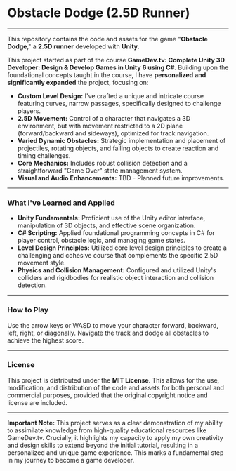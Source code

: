 # Obstacle Dodge (2.5D Runner)

---

This repository contains the code and assets for the game "**Obstacle Dodge**," a **2.5D runner** developed with **Unity**.

This project started as part of the course **GameDev.tv: Complete Unity 3D Developer: Design & Develop Games in Unity 6 using C#**. Building upon the foundational concepts taught in the course, I have **personalized and significantly expanded** the project, focusing on:

* **Custom Level Design:** I've crafted a unique and intricate course featuring curves, narrow passages, specifically designed to challenge players.
* **2.5D Movement:** Control of a character that navigates a 3D environment, but with movement restricted to a 2D plane (forward/backward and sideways), optimized for track navigation.
* **Varied Dynamic Obstacles:** Strategic implementation and placement of projectiles, rotating objects, and falling objects to create reaction and timing challenges.
* **Core Mechanics:** Includes robust collision detection and a straightforward "Game Over" state management system.
* **Visual and Audio Enhancements:** TBD - Planned future improvements.

---

### What I've Learned and Applied

* **Unity Fundamentals:** Proficient use of the Unity editor interface, manipulation of 3D objects, and effective scene organization.
* **C# Scripting:** Applied foundational programming concepts in C# for player control, obstacle logic, and managing game states.
* **Level Design Principles:** Utilized core level design principles to create a challenging and cohesive course that complements the specific 2.5D movement style.
* **Physics and Collision Management:** Configured and utilized Unity's colliders and rigidbodies for realistic object interaction and collision detection.

---

### How to Play

Use the arrow keys or WASD to move your character forward, backward, left, right, or diagonally. Navigate the track and dodge all obstacles to achieve the highest score.

---

### License

This project is distributed under the **MIT License**. This allows for the use, modification, and distribution of the code and assets for both personal and commercial purposes, provided that the original copyright notice and license are included.

---

**Important Note:** This project serves as a clear demonstration of my ability to assimilate knowledge from high-quality educational resources like GameDev.tv. Crucially, it highlights my capacity to apply my own creativity and design skills to extend beyond the initial tutorial, resulting in a personalized and unique game experience. This marks a fundamental step in my journey to become a game developer.
